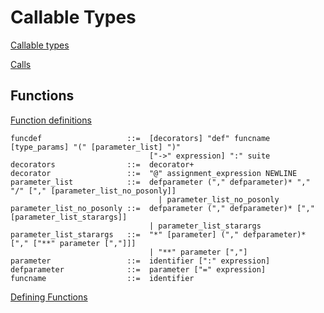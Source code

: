 # Callable Types
[Callable types](https://docs.python.org/3/reference/datamodel.html#callable-types)

[Calls](https://docs.python.org/3/reference/expressions.html#calls)

## Functions
[Function definitions](https://docs.python.org/3/reference/compound_stmts.html#function-definitions)
```antlr
funcdef                   ::=  [decorators] "def" funcname [type_params] "(" [parameter_list] ")"
                               ["->" expression] ":" suite
decorators                ::=  decorator+
decorator                 ::=  "@" assignment_expression NEWLINE
parameter_list            ::=  defparameter ("," defparameter)* "," "/" ["," [parameter_list_no_posonly]]
                                 | parameter_list_no_posonly
parameter_list_no_posonly ::=  defparameter ("," defparameter)* ["," [parameter_list_starargs]]
                               | parameter_list_starargs
parameter_list_starargs   ::=  "*" [parameter] ("," defparameter)* ["," ["**" parameter [","]]]
                               | "**" parameter [","]
parameter                 ::=  identifier [":" expression]
defparameter              ::=  parameter ["=" expression]
funcname                  ::=  identifier
```

[Defining Functions](https://docs.python.org/3/tutorial/controlflow.html#defining-functions)
